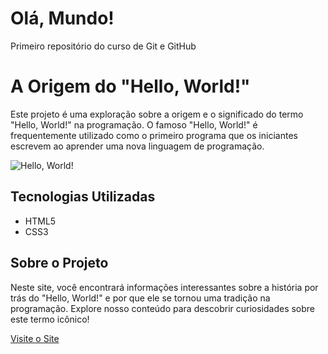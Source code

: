 # Olá, Mundo!
 Primeiro repositório do curso de Git e GitHub

# A Origem do "Hello, World!"

Este projeto é uma exploração sobre a origem e o significado do termo "Hello, World!" na programação. O famoso "Hello, World!" é frequentemente utilizado como o primeiro programa que os iniciantes escrevem ao aprender uma nova linguagem de programação.

![Hello, World!](insira_aqui_o_link_para_a_imagem_do_projeto)

## Tecnologias Utilizadas

- HTML5
- CSS3

## Sobre o Projeto

Neste site, você encontrará informações interessantes sobre a história por trás do "Hello, World!" e por que ele se tornou uma tradição na programação. Explore nosso conteúdo para descobrir curiosidades sobre este termo icônico!

[Visite o Site](https://eduado-rodrigues.github.io/ola-mundo/site-exemplo/)